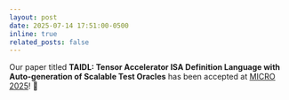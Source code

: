 ```yaml
---
layout: post
date: 2025-07-14 17:51:00-0500
inline: true
related_posts: false
---
```


Our paper titled **TAIDL: Tensor Accelerator ISA Definition Language with Auto-generation of Scalable Test Oracles** has been accepted at [MICRO 2025](https://www.microarch.org/micro58/index.php)! :tada:
